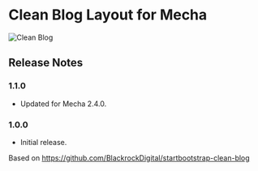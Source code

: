 Clean Blog Layout for Mecha
===========================

![Clean Blog](https://user-images.githubusercontent.com/1669261/72221035-5faa2800-3589-11ea-9598-64142433c693.png)

Release Notes
-------------

### 1.1.0

 - Updated for Mecha 2.4.0.

### 1.0.0

 - Initial release.

Based on <https://github.com/BlackrockDigital/startbootstrap-clean-blog>
